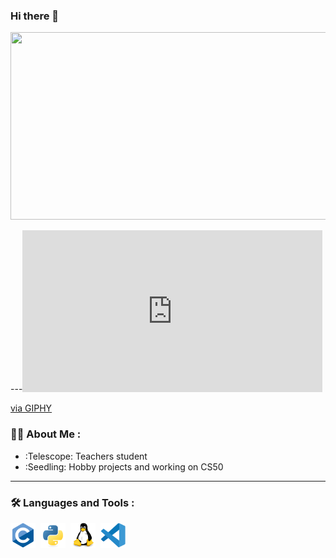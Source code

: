 ### Hi there 👋

<div align="center">
  <img src="[https://media.giphy.com/media/dWesBcTLavkZuG35MI/giphy.gif" width="600" height="300"/>
</div>

---<iframe src="https://giphy.com/embed/FcFs1TW9CMVyw" width="480" height="259" frameBorder="0" class="giphy-embed" allowFullScreen></iframe><p><a href="https://giphy.com/gifs/tech-netflix-popsugar-FcFs1TW9CMVyw">via GIPHY</a></p>

### :man_technologist: About Me :
- :Telescope: Teachers student
- :Seedling: Hobby projects and working on CS50


---
### :hammer_and_wrench: Languages and Tools :

<div>

  <img src="https://github.com/devicons/devicon/blob/master/icons/c/c-original.svg" title="C" alt="C " width="40" height="40"/>&nbsp;
  <img src="https://github.com/devicons/devicon/blob/master/icons/python/python-original.svg"  title="Python" alt="Python" width="40" height="40"/>&nbsp;
  <img src="https://github.com/devicons/devicon/blob/master/icons/linux/linux-original.svg"  title="Linux" alt="Linux" width="40" height="40"/>&nbsp;
  <img src="https://github.com/devicons/devicon/blob/master/icons/vscode/vscode-original.svg"  title="vscode" alt="vscode" width="40" height="40"/>&nbsp;

</div>


<!--
**SinfulCritic/sinfulcritic** is a ✨ _special_ ✨ repository because its `README.md` (this file) appears on your GitHub profile.

Here are some ideas to get you started:

- 🔭 I’m currently working on ...
- 🌱 I’m currently learning ...
- 👯 I’m looking to collaborate on ...
- 🤔 I’m looking for help with ...
- 💬 Ask me about ...
- 📫 How to reach me: ...
- 😄 Pronouns: ...
- ⚡ Fun fact: ...
-->
